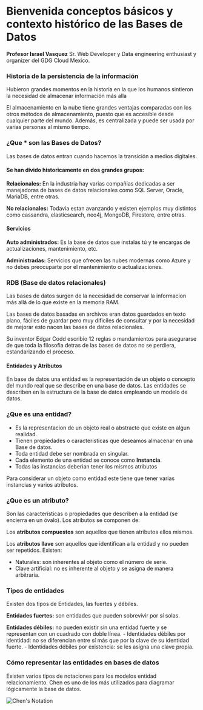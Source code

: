 # Bienvenida conceptos básicos y contexto histórico de las Bases de Datos

**Profesor Israel Vasquez** Sr. Web Developer y Data engineering enthusiast y organizer del GDG Cloud Mexico.

### Historia de la persistencia de la información

Hubieron grandes momentos en la historia en la que los humanos sintieron la necesidad de almacenar información más alla 

El almacenamiento en la nube tiene grandes ventajas comparadas con los otros métodos de almacenamiento, puesto que es accesible desde cualquier parte del mundo. Además, es centralizada y puede ser usada por varias personas al mismo tiempo.

### ¿Que *$%/)$ son las Bases de Datos?

Las bases de datos entran cuando hacemos la transición a medios digitales.

#### Se han divido historicamente en dos grandes grupos:

**Relacionales:** En la industria hay varias compañias dedicadas a ser manejadoras de bases de datos relacionales como SQL Server, Oracle, MariaDB, entre otras.

**No relacionales:** Todavia estan avanzando y existen ejemplos muy distintos como cassandra, elasticsearch, neo4j, MongoDB, Firestore, entre otras.

#### Servicios

**Auto administrados:** Es la base de datos que instalas tú y te encargas de actualizaciones, mantenimiento, etc.

**Administradas:** Servicios que ofrecen las nubes modernas como Azure y no debes preocuparte por el mantenimiento o actualizaciones.


### RDB (Base de datos relacionales)

Las bases de datos surgen de la necesidad de conservar la informacion más allá de lo que existe en la memoria RAM.

Las bases de datos basadas en archivos eran datos guardados en texto plano, fáciles de guardar pero muy dificiles de consultar y por la necesidad de mejorar esto nacen las bases de datos relacionales. 

Su inventor Edgar Codd escribio 12 reglas o mandamientos para asegurarse de que toda la filosofia detras de las bases de datos no se perdiera, estandarizando el proceso. 

#### Entidades y Atributos

En base de datos una entidad es la representación de un objeto o concepto del mundo real que se describe en una base de datos. Las entidades se describen en la estructura de la base de datos empleando un modelo de datos. 

### ¿Que es una entidad?

- Es la representacion de un objeto real o abstracto que existe en algun realidad. 
- Tienen propiedades o caracteristicas que deseamos almacenar en una Base de datos.
- Toda entidad debe ser nombrada en singular.
- Cada elemento de una entidad se conoce como **Instancia**.
- Todas las instancias deberian tener los mismos atributos

Para considerar un objeto como entidad este tiene que tener varias instancias y varios atributos. 

### ¿Que es un atributo?

Son las características o propiedades que describen a la entidad (se encierra en un óvalo). Los atributos se componen de:

Los **atributos compuestos** son aquellos que tienen atributos ellos mismos.

Los **atributos llave** son aquellos que identifican a la entidad y no pueden ser repetidos. Existen:

  - Naturales: son inherentes al objeto como el número de serie.
  - Clave artificial: no es inherente al objeto y se asigna de manera arbitraria.


### Tipos de entidades

Existen dos tipos de Entidades, las fuertes y débiles. 

**Entidades fuertes:** son entidades que pueden sobrevivir por sí solas.

**Entidades débiles:** no pueden existir sin una entidad fuerte y se representan con un cuadrado con doble línea.
    - Identidades débiles por identidad: no se diferencian entre sí más que por la clave de su identidad fuerte.
    - Identidades débiles por existencia: se les asigna una clave propia.


### Cómo representar las entidades en bases de datos

Existen varios tipos de notaciones para los modelos entidad relacionamiento. Chen es uno de los más utilizados para diagramar lógicamente la base de datos.

![Chen's Notation](https://static.platzi.com/media/user_upload/ejemplo-notacion-chen-entidades-98a3fc2d-c6c0-4012-9e0e-c51edc2acc40.jpg)


